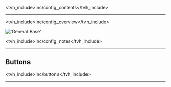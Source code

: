 <tvh_include>inc/config_contents</tvh_include>

---

<tvh_include>inc/config_overview</tvh_include>

!['General Base'](static/img/doc/config/base.png)

<tvh_include>inc/config_notes</tvh_include>

---

## Buttons

<tvh_include>inc/buttons</tvh_include>

---
